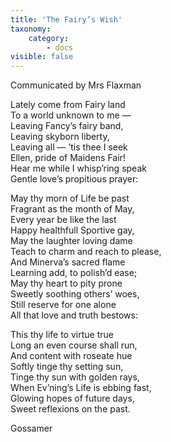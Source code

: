 ```yaml
---
title: 'The Fairy’s Wish'
taxonomy:
    category:
        - docs
visible: false
---
```


<div class="author">Communicated by Mrs Flaxman</div>

Lately come from Fairy land  
To a world unknown to me —  
Leaving Fancy’s fairy band,  
Leaving skyborn liberty,  
Leaving all — ’tis thee I seek  
Ellen, pride of Maidens Fair!  
Hear me while I whisp’ring speak  
Gentle love’s propitious prayer:  
  
May thy morn of Life be past  
Fragrant as the month of May,  
Every year be like the last  
Happy healthfull Sportive gay,  
May the laughter loving dame  
Teach to charm and reach to please,  
And Minerva’s sacred flame  
Learning add, to polish’d ease;  
May thy heart to pity prone  
Sweetly soothing others’ woes,  
Still reserve for one alone  
All that love and truth bestows:  
  
This thy life to virtue true  
Long an even course shall run,  
And content with roseate hue  
Softly tinge thy setting sun,  
Tinge thy sun with golden rays,  
When Ev’ning’s Life is ebbing fast,  
Glowing hopes of future days,  
Sweet reflexions on the past.  
  
Gossamer
